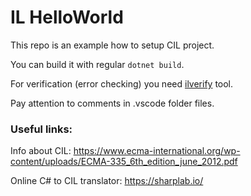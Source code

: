 # IL HelloWorld
This repo is an example how to setup CIL project.

You can build it with regular `dotnet build`.

For verification (error checking) you need [ilverify](https://github.com/dotnet/runtime/blob/main/src/coreclr/tools/ILVerify/README.md) tool.

Pay attention to comments in .vscode folder files.

### Useful links:
Info about CIL: https://www.ecma-international.org/wp-content/uploads/ECMA-335_6th_edition_june_2012.pdf

Online C# to CIL translator: https://sharplab.io/